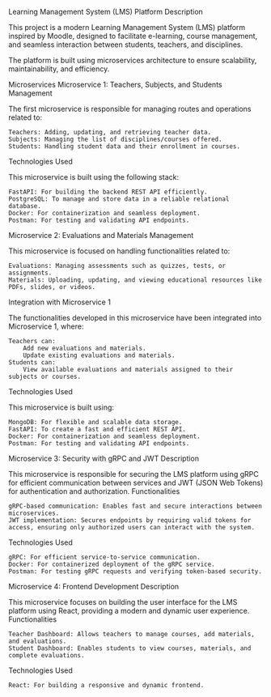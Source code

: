 Learning Management System (LMS) Platform
Description

This project is a modern Learning Management System (LMS) platform inspired by Moodle, designed to facilitate e-learning, course management, and seamless interaction between students, teachers, and disciplines.

The platform is built using microservices architecture to ensure scalability, maintainability, and efficiency.

Microservices
Microservice 1: Teachers, Subjects, and Students Management

The first microservice is responsible for managing routes and operations related to:

    Teachers: Adding, updating, and retrieving teacher data.
    Subjects: Managing the list of disciplines/courses offered.
    Students: Handling student data and their enrollment in courses.

Technologies Used

This microservice is built using the following stack:

    FastAPI: For building the backend REST API efficiently.
    PostgreSQL: To manage and store data in a reliable relational database.
    Docker: For containerization and seamless deployment.
    Postman: For testing and validating API endpoints.

Microservice 2: Evaluations and Materials Management

This microservice is focused on handling functionalities related to:

    Evaluations: Managing assessments such as quizzes, tests, or assignments.
    Materials: Uploading, updating, and viewing educational resources like PDFs, slides, or videos.

Integration with Microservice 1

The functionalities developed in this microservice have been integrated into Microservice 1, where:

    Teachers can:
        Add new evaluations and materials.
        Update existing evaluations and materials.
    Students can:
        View available evaluations and materials assigned to their subjects or courses.

Technologies Used

This microservice is built using:

    MongoDB: For flexible and scalable data storage.
    FastAPI: To create a fast and efficient REST API.
    Docker: For containerization and seamless deployment.
    Postman: For testing and validating API endpoints.

Microservice 3: Security with gRPC and JWT
Description

This microservice is responsible for securing the LMS platform using gRPC for efficient communication between services and JWT (JSON Web Tokens) for authentication and authorization.
Functionalities

    gRPC-based communication: Enables fast and secure interactions between microservices.
    JWT implementation: Secures endpoints by requiring valid tokens for access, ensuring only authorized users can interact with the system.

Technologies Used

    gRPC: For efficient service-to-service communication.
    Docker: For containerized deployment of the gRPC service.
    Postman: For testing gRPC requests and verifying token-based security.

Microservice 4: Frontend Development
Description

This microservice focuses on building the user interface for the LMS platform using React, providing a modern and dynamic user experience.
Functionalities

    Teacher Dashboard: Allows teachers to manage courses, add materials, and evaluations.
    Student Dashboard: Enables students to view courses, materials, and complete evaluations.

Technologies Used

    React: For building a responsive and dynamic frontend.

